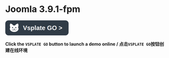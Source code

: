 # Joomla 3.9.1-fpm

<a href="https://www.vsplate.com/?docker-compose=https://github.com/vsplate/dcenvs/joomla/3.9.1-fpm"><img alt="VSPLATE GO" src="https://raw.githubusercontent.com/vsplate/images/master/vsgo_btn.png" width="200px"></a>

**Click the `VSPLATE GO` button to launch a demo online / 点击`VSPLATE GO`按钮创建在线环境**
